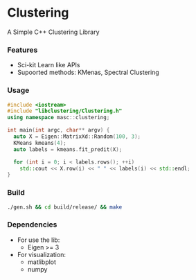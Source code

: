 # Clustering
A Simple C++ Clustering Library

### Features
* Sci-kit Learn like APIs
* Supoorted methods: KMenas, Spectral Clustering

### Usage
```C++
#include <iostream>
#include "libclustering/Clustering.h"
using namespace masc::clustering;

int main(int argc, char** argv) {
  auto X = Eigen::MatrixXd::Random(100, 3);
  KMeans kmeans(4);
  auto labels = kmeans.fit_predit(X);

  for (int i = 0; i < labels.rows(); ++i)
    std::cout << X.row(i) << " " << labels(i) << std::endl;
}
```

### Build
```bash
./gen.sh && cd build/release/ && make
```

### Dependencies
* For use the lib:
  * Eigen >= 3
* For visualization:
  * matlibplot
  * numpy 
